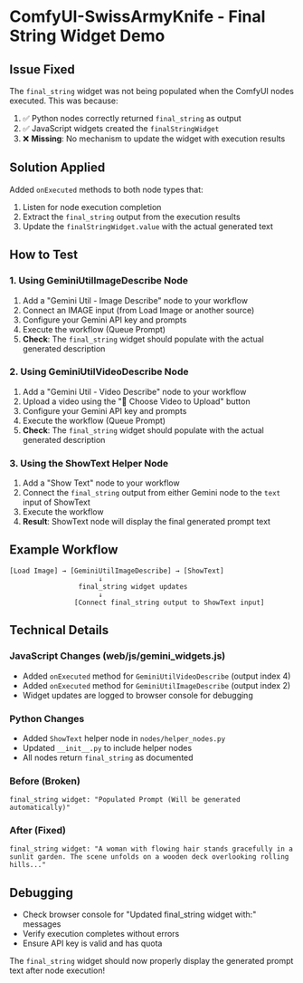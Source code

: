 # ComfyUI-SwissArmyKnife - Final String Widget Demo

## Issue Fixed

The `final_string` widget was not being populated when the ComfyUI nodes executed. This was because:

1. ✅ Python nodes correctly returned `final_string` as output
2. ✅ JavaScript widgets created the `finalStringWidget`
3. ❌ **Missing**: No mechanism to update the widget with execution results

## Solution Applied

Added `onExecuted` methods to both node types that:

1. Listen for node execution completion
2. Extract the `final_string` output from the execution results
3. Update the `finalStringWidget.value` with the actual generated text

## How to Test

### 1. Using GeminiUtilImageDescribe Node

1. Add a "Gemini Util - Image Describe" node to your workflow
2. Connect an IMAGE input (from Load Image or another source)
3. Configure your Gemini API key and prompts
4. Execute the workflow (Queue Prompt)
5. **Check**: The `final_string` widget should populate with the actual generated description

### 2. Using GeminiUtilVideoDescribe Node

1. Add a "Gemini Util - Video Describe" node to your workflow
2. Upload a video using the "📁 Choose Video to Upload" button
3. Configure your Gemini API key and prompts
4. Execute the workflow (Queue Prompt)
5. **Check**: The `final_string` widget should populate with the actual generated description

### 3. Using the ShowText Helper Node

1. Add a "Show Text" node to your workflow
2. Connect the `final_string` output from either Gemini node to the `text` input of ShowText
3. Execute the workflow
4. **Result**: ShowText node will display the final generated prompt text

## Example Workflow

```
[Load Image] → [GeminiUtilImageDescribe] → [ShowText]
                      ↓
                 final_string widget updates
                      ↓
                [Connect final_string output to ShowText input]
```

## Technical Details

### JavaScript Changes (web/js/gemini_widgets.js)

- Added `onExecuted` method for `GeminiUtilVideoDescribe` (output index 4)
- Added `onExecuted` method for `GeminiUtilImageDescribe` (output index 2)
- Widget updates are logged to browser console for debugging

### Python Changes

- Added `ShowText` helper node in `nodes/helper_nodes.py`
- Updated `__init__.py` to include helper nodes
- All nodes return `final_string` as documented

### Before (Broken)

```
final_string widget: "Populated Prompt (Will be generated automatically)"
```

### After (Fixed)

```
final_string widget: "A woman with flowing hair stands gracefully in a sunlit garden. The scene unfolds on a wooden deck overlooking rolling hills..."
```

## Debugging

- Check browser console for "Updated final_string widget with:" messages
- Verify execution completes without errors
- Ensure API key is valid and has quota

The `final_string` widget should now properly display the generated prompt text after node execution!
